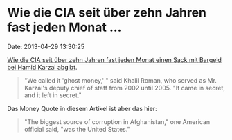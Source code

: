 Wie die CIA seit über zehn Jahren fast jeden Monat \...
=======================================================

Date: 2013-04-29 13:30:25

[Wie die CIA seit über zehn Jahren fast jeden Monat einen Sack mit
Bargeld bei Hamid Karzai
abgibt](http://www.nytimes.com/2013/04/29/world/asia/cia-delivers-cash-to-afghan-leaders-office.html).

> "We called it 'ghost money,' " said Khalil Roman, who served as Mr.
> Karzai's deputy chief of staff from 2002 until 2005. "It came in
> secret, and it left in secret."

Das Money Quote in diesem Artikel ist aber das hier:

> "The biggest source of corruption in Afghanistan," one American
> official said, "was the United States."

